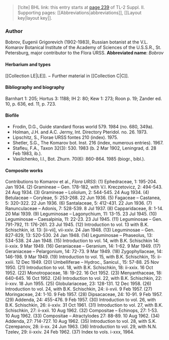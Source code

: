 > [!cite] BHL link: this entry starts at [page 239](https://www.biodiversitylibrary.org/page/33265436) of TL-2 Suppl. II.
> Supporting pages: [[Abbreviations|abbreviations]], [[Layout key|layout key]].

### Author

Bobrov, Eugenii Grigorevich (1902-1983), Russian botanist at the V.L. Komarov Botanical Institute of the Academy of Sciences of the U.S.S.R., St. Petersburg, major contributor to the Flora URSS. 
**Abbreviated name**: *Bobrov*

#### Herbarium and types

[[Collection LE|LE]]. − Further material in [[Collection C|C]].

#### Bibliography and biography

Barnhart 1: 205; Hortus 3: 1188; IH 2: 80; Kew 1: 273; Roon p. 19; Zander ed. 10, p. 636, ed. 11, p. 723.

#### Biofile

- Frodin, D.G., Guide standard floras world 579. 1984 (no. 680, 349a).
- Holman, J.H. and A.C. Jermy, Int. Directory Pteridol. no. 26. 1973.
- Lipschitz, S., Florae URSS fontes 210 (index). 1975.
- Shetler, S.G., The Komarov bot. Inst. 216 (index, numerous entries). 1967.
- Stafleu, F.A., Taxon 32(3): 530. 1983 (b. 2 Mar 1902, Leningrad, d. 28 Feb 1983, ib.).
- Vasilchenko, I.I., Bot. Zhurn. 70(6): 860-864. 1985 (biogr., bibl.).

#### Composite works

Contributions to Komarov et al., *Flora URSS*:
(1) Ephedraceae, 1: 195-204. Jan 1934.
(2) Gramineae – Gen. 178-182, with V.I. Kreczetovicz, 2: 494-543. 24 Aug 1934.
(3) Gramineae – Loliolum, 2: 544-545. 24 Aug 1934.
(4) Betulaceae – Coryleae, 5: 253-268. 22 Jun 1936.
(5) Fagaceae – Castanea, 5: 320-322. 22 Jun 1936.
(6) Santalaceae, 5: 412-431. 22 Jun 1936.
(7) Ranunculaceae – Adonis, 7: 528-539. 8 Jul 1937.
(8) Capparidaceae, 8: 1-14. 20 Mai 1939.
(9) Leguminosae – Lagonychium, 11: 13-15. 23 Jul 1945.
(10) Leguminosae – Caesalpinia, 11: 22-23. 23 Jul 1945.
(11) Leguminosae – Gen. 791-792, 11: 176-261. 23 Jul 1945.
(12) Introduction to vol. 13 with B.K. Schischkin, id. 13: \[ii-vii\], vii-xxiv. 24 Jan 1948.
(13) Leguminosae – Gen. 827-829, 13: 520-530. 24 Jan 1948.
(14) Leguminosae – Phaseolus, 13: 534-538. 24 Jan 1948.
(15) Introduction to vol. 14, with B.K. Schischkin 14: ii-xxix. 9 Mar 1949.
(16) Geraniaceae – Geranium, 14: 1-62. 9 Mar 1949.
(17) Geraniaceae – Pelargonium, 14: 72-73. 9 Mar 1949.
(18) Zygophyllaceae, 14: 146-198. 9 Mar 1949.
(19) Introduction to vol. 15, with B.K. Schischkin, 15: ii-xxiii. 12 Dec 1949.
(20) Umbelliferae – Hydroc., Sanicul., 15: 57-88. 25 Nov 1950.
(21) Introduction to vol. 18, with B.K. Schischkin, 18: ii-xxix. 16 Oct 1952.
(22) Monotropaceae, 18: 19-22. 16 Oct 1952.
(23) Menyanthaceae, 18: 640-645. 16 Oct 1952.
(24) Introduction to vol. 22, with B.K. Schischkin, 22: ii-xxv. 18 Jun 1955.
(25) Globulariaceae, 23: 128-131. 12 Dec 1958.
(26) Introduction to vol. 24, with B.K. Schischkin, 24: ii-xvii. 9 Feb 1957.
(27) Moringaceae, 24: 1-10. 9 Feb 1957.
(28) Dipsacaceae, 24: 10-91. 9 Feb 1957.
(29) Addenda, 24: 455-476. 9 Feb 1957.
(30) Introduction to vol. 26, with B.K. Schischkin, 26: ii-xxiv. 31 Oct 1961. (31) Introduction to vol. 27, with B.K. Schischkin, 27: ii-xxii. 10 Aug 1962. (32) Compositae – Echinops, 27: 1-53. 10 Aug 1962.
(33) Compositae – Atractylodes 27: 88-89. 10 Aug 1962.
(34) Addenda, 27: 714-727. 10 Aug 1962.
(35) Introduction to vol. 28, with S.K. Czerepanov, 28: ii-xx. 24 Jun 1963. (36) Introduction to vol. 29, with N.N. Tzelev, 29: ii-xxiv. 24 Feb 1962.
(37) Index to vols. i-xxx, 1964.

